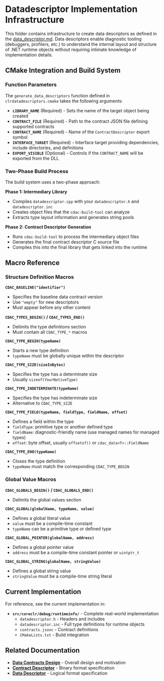 # Datadescriptor Implementation Infrastructure

This folder contains infrastructure to create data descriptors as defined in the [data_descriptor.md](../../../../docs/design/datacontracts/data_descriptor.md). Data descriptors enable diagnostic tooling (debuggers, profilers, etc.) to understand the internal layout and structure of .NET runtime objects without requiring intimate knowledge of implementation details.

## CMake Integration and Build System

### Function Parameters

The `generate_data_descriptors` function defined in `clrdatadescriptors.cmake` takes the following arguments:

* **`LIBRARY_NAME`** (Required) - Sets the name of the target object being created
* **`CONTRACT_FILE`** (Required) - Path to the contract JSON file defining supported contracts
* **`CONTRACT_NAME`** (Required) - Name of the `ContractDescriptor` export symbol
* **`INTERFACE_TARGET`** (Required) - Interface target providing dependencies, include directories, and definitions
* **`EXPORT_VISIBLE`** (Optional) - Controls if the `CONTRACT_NAME` will be exported from the DLL

### Two-Phase Build Process

The build system uses a two-phase approach:

**Phase 1: Intermediary Library**
- Compiles `datadescriptor.cpp` with your `datadescriptor.h` and `datadescriptor.inc`
- Creates object files that the `cdac-build-tool` can analyze
- Extracts type layout information and generates string pools

**Phase 2: Contract Descriptor Generation**
- Runs `cdac-build-tool` to process the intermediary object files
- Generates the final contract descriptor C source file
- Compiles this into the final library that gets linked into the runtime


## Macro Reference

### Structure Definition Macros

**`CDAC_BASELINE("identifier")`**
- Specifies the baseline data contract version
- Use `"empty"` for new descriptors
- Must appear before any other content

**`CDAC_TYPES_BEGIN()` / `CDAC_TYPES_END()`**
- Delimits the type definitions section
- Must contain all `CDAC_TYPE_*` macros

**`CDAC_TYPE_BEGIN(typeName)`**
- Starts a new type definition
- `typeName` must be globally unique within the descriptor

**`CDAC_TYPE_SIZE(sizeInBytes)`**
- Specifies the type has a determinate size
- Usually `sizeof(YourNativeType)`

**`CDAC_TYPE_INDETERMINATE(typeName)`**
- Specifies the type has indeterminate size
- Alternative to `CDAC_TYPE_SIZE`

**`CDAC_TYPE_FIELD(typeName, fieldType, fieldName, offset)`**
- Defines a field within the type
- `fieldType`: primitive type or another defined type
- `fieldName`: diagnostic-friendly name (use managed names for managed types)
- `offset`: byte offset, usually `offsetof()` or `cdac_data<T>::FieldName`

**`CDAC_TYPE_END(typeName)`**
- Closes the type definition
- `typeName` must match the corresponding `CDAC_TYPE_BEGIN`

### Global Value Macros

**`CDAC_GLOBALS_BEGIN()` / `CDAC_GLOBALS_END()`**
- Delimits the global values section

**`CDAC_GLOBAL(globalName, typeName, value)`**
- Defines a global literal value
- `value` must be a compile-time constant
- `typeName` can be a primitive type or defined type

**`CDAC_GLOBAL_POINTER(globalName, address)`**
- Defines a global pointer value
- `address` must be a compile-time constant pointer or `uintptr_t`

**`CDAC_GLOBAL_STRING(globalName, stringValue)`**
- Defines a global string value
- `stringValue` must be a compile-time string literal


## Current Implementation

For reference, see the current implementation in:
- **`src/coreclr/debug/runtimeinfo/`** - Complete real-world implementation
  - `datadescriptor.h` - Headers and includes
  - `datadescriptor.inc` - Full type definitions for runtime objects
  - `contracts.jsonc` - Contract definitions
  - `CMakeLists.txt` - Build integration

## Related Documentation

- **[Data Contracts Design](../../../../docs/design/datacontracts/datacontracts_design.md)** - Overall design and motivation
- **[Contract Descriptor](../../../../docs/design/datacontracts/contract-descriptor.md)** - Binary format specification
- **[Data Descriptor](../../../../docs/design/datacontracts/data_descriptor.md)** - Logical format specification
